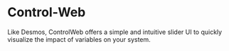 # Control-Web
Like Desmos, ControlWeb offers a simple and intuitive slider UI to quickly visualize the impact of variables on your system.
